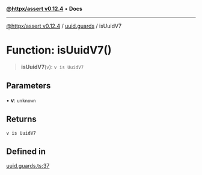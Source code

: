 [**@httpx/assert v0.12.4**](../../README.md) • **Docs**

***

[@httpx/assert v0.12.4](../../README.md) / [uuid.guards](../README.md) / isUuidV7

# Function: isUuidV7()

> **isUuidV7**(`v`): `v is UuidV7`

## Parameters

• **v**: `unknown`

## Returns

`v is UuidV7`

## Defined in

[uuid.guards.ts:37](https://github.com/belgattitude/httpx/blob/acde85be3548fccd6cc1a311d7f8d4419e2b6ce0/packages/assert/src/uuid.guards.ts#L37)
